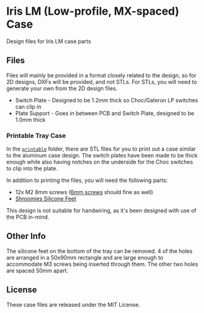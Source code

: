 # Iris LM (Low-profile, MX-spaced) Case

Design files for Iris LM case parts

## Files

Files will mainly be provided in a format closely related to the design, so for 2D designs, DXFs will be provided, and not STLs. For STLs, you will need to generate your own from the 2D design files.

- Switch Plate - Designed to be 1.2mm thick so Choc/Gateron LP switches can clip in
- Plate Support - Goes in between PCB and Switch Plate, designed to be 1.0mm thick

### Printable Tray Case

In the [`printable`](printable/) folder, there are STL files for you to print out a case similar to the aluminum case design. The switch plates have been made to be thick enough while also having notches on the underside for the Choc switches to clip into the plate.

In addition to printing the files, you will need the following parts:

- 12x M2 8mm screws ([6mm screws](https://keeb.io/products/m2-screws-and-standoffs?variant=12490111582302) should fine as well)
- [Shroomies Silicone Feet](https://keeb.io/products/shroomies-silicone-feet?utm_source=docs)

This design is not suitable for handwiring, as it's been designed with use of the PCB in-mind.

## Other Info

The silicone feet on the bottom of the tray can be removed. 4 of the holes are arranged in a 50x90mm rectangle and are large enough to accommodate M3 screws being inserted through them. The other two holes are spaced 50mm apart.

## License

These case files are released under the MIT License.
